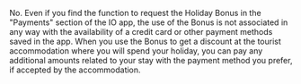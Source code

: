No. Even if you find the function to request the Holiday Bonus in the "Payments" section of the IO app, the use of the Bonus is not associated in any way with the availability of a credit card or other payment methods saved in the app. When you use the Bonus to get a discount at the tourist accommodation where you will spend your holiday, you can pay any additional amounts related to your stay with the payment method you prefer, if accepted by the accommodation. 
